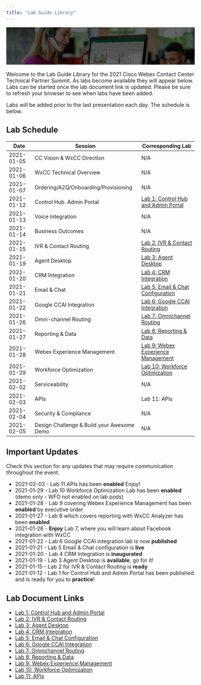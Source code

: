 ```yaml
---
title: "Lab Guide Library"
---
```


![Banner](images/wxccbanner.jpg)

Welcome to the Lab Guide Library for the 2021 Cisco Webex Contact Center Technical Partner Summit. As labs become available they will appear below. Labs can be started once the lab document link is updated. Please be sure to refresh your browser to see when labs have been added.

Labs will be added prior to the last presentation each day. The schedule is below.

## Lab Schedule

| Date | Session | Corresponding Lab |
| ---- | ------- | ----------------- |
| 2021-01-05 | CC Vision & WxCC Direction |  N/A |
| 2021-01-06 | WxCC Technical Overview | N/A |
| 2021-01-07 | Ordering/A2Q/Onboarding/Provisioning | N/A |
| 2021-01-12 | Control Hub. Admin Portal | [Lab 1: Control Hub and Admin Portal](labs/ControlHubAndAdminPortalLab) |
| 2021-01-13 | Voice Integration | N/A |
| 2021-01-14 | Business Outcomes | N/A |
| 2021-01-15 | IVR & Contact Routing | [Lab 2: IVR & Contact Routing](labs/IVR_Contact_Routing) |
| 2021-01-19 | Agent Desktop | [Lab 3: Agent Desktop](labs/CustomDesktopLayout) |
| 2021-01-20 | CRM Integration | [Lab 4: CRM Integration](labs/SalesforceCRMLayout) |
| 2021-01-21 | Email & Chat | [Lab 5: Email & Chat Configuration](labs/EmailChatConfiguration) |
| 2021-01-22 | Google CCAI Integration | [Lab 6: Google CCAI Integration](labs/GoogleCCAIIntegration) |
| 2021-01-26 | Omni-channel Routing | [Lab 7: Omnichannel Routing](labs/FacebookIntegration) |
| 2021-01-27 | Reporting & Data | [Lab 8: Reporting & Data](labs/AnalyzerLab) |
| 2021-01-28 | Webex Experience Management | [Lab 9: Webex Experience Management](labs/wxmlab) |
| 2021-01-29 | Workforce Optimization | [Lab 10: Workforce Optimization](labs/WFO)|
| 2021-02-02 | Serviceability | N/A |
| 2021-02-03 | APIs | Lab 11: APIs | [Lab 11: APIs](labs/APIs)|
| 2021-02-04 | Security & Compliance | N/A |
| 2021-02-05 | Design Challenge & Build your Awesome Demo | N/A |

## Important Updates

Check this section for any updates that may require communication throughout the event.

* 2021-02-03 - Lab 11 APIs has been **enabled** Enjoy!
* 2021-01-29 - Lab 10 Workforce Optimization Lab has been **enabled** (demo only - WFO not enabled on lab pods)
* 2021-01-28 - Lab 9 covering Webex Experience Management has been **enabled** by executive order
* 2021-01-27 - Lab 8 which covers reporting with WxCC Analyzer has been **enabled**
* 2021-01-26 - **Enjoy** Lab 7, where you will learn about Facebook integration with WxCC
* 2021-01-22 - Lab 6 Google CCAI integration lab is now **published**
* 2021-01-21 - Lab 5 Email & Chat configuration is **live**
* 2021-01-20 - Lab 4 CRM Integration is **inaugurated**
* 2021-01-19 - Lab 3 Agent Desktop is **available**, go for it!
* 2021-01-15 - Lab 2 for IVR & Contact Routing is **ready**
* 2021-01-12 - Lab 1 for Control Hub and Admin Portal has been published and is ready for you to **practice**!

## Lab Document Links

* [Lab 1: Control Hub and Admin Portal](labs/ControlHubAndAdminPortalLab)
* [Lab 2: IVR & Contact Routing](labs/IVR_Contact_Routing)
* [Lab 3: Agent Desktop](labs/CustomDesktopLayout)
* [Lab 4: CRM Integration](labs/SalesforceCRMLayout)
* [Lab 5: Email & Chat Configuration](labs/EmailChatConfiguration)
* [Lab 6: Google CCAI Integration](labs/GoogleCCAIIntegration)
* [Lab 7: Omnichannel Routing](labs/FacebookIntegration)
* [Lab 8: Reporting & Data](labs/AnalyzerLab)
* [Lab 9: Webex Experience Management](labs/wxmlab)
* [Lab 10: Workforce Optimization](labs/WFO)
* [Lab 11: APIs](labs/APIs)
